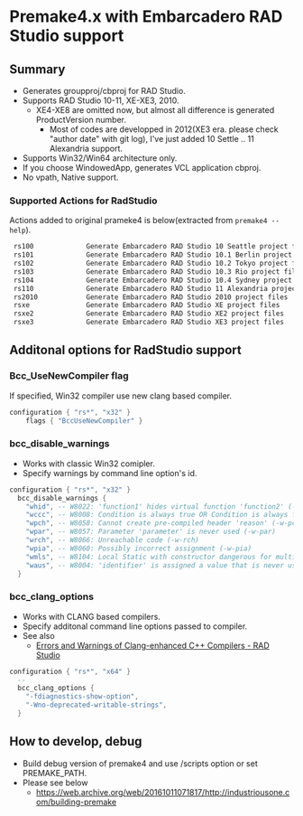 # Premake4.x with Embarcadero RAD Studio support

## Summary

* Generates groupproj/cbproj for RAD Studio.
* Supports RAD Studio 10-11, XE-XE3, 2010.
   * XE4-XE8 are omitted now, but almost all difference is generated ProductVersion number.
     * Most of codes are developped in 2012(XE3 era. please check "author date" with git log), I've just added 10 Settle .. 11 Alexandria support.
* Supports Win32/Win64 architecture only.
* If you choose WindowedApp, generates VCL application cbproj.
* No vpath, Native support.

### Supported Actions for RadStudio

Actions added to original prameke4 is below(extracted from `premake4 --help`).

```txt
 rs100             Generate Embarcadero RAD Studio 10 Seattle project files
 rs101             Generate Embarcadero RAD Studio 10.1 Berlin project files
 rs102             Generate Embarcadero RAD Studio 10.2 Tokyo project files
 rs103             Generate Embarcadero RAD Studio 10.3 Rio project files
 rs104             Generate Embarcadero RAD Studio 10.4 Sydney project files
 rs110             Generate Embarcadero RAD Studio 11 Alexandria project files
 rs2010            Generate Embarcadero RAD Studio 2010 project files
 rsxe              Generate Embarcadero RAD Studio XE project files
 rsxe2             Generate Embarcadero RAD Studio XE2 project files
 rsxe3             Generate Embarcadero RAD Studio XE3 project files
```

## Additonal options for RadStudio support

### Bcc_UseNewCompiler flag

If specified, Win32 compiler use new clang based compiler.

```lua
configuration { "rs*", "x32" }
    flags { "BccUseNewCompiler" }
```

### bcc_disable_warnings

* Works with classic Win32 comipler.
* Specify warnings by command line option's id.

```lua
configuration { "rs*", "x32" }
  bcc_disable_warnings {
    "whid", -- W8022: 'function1' hides virtual function 'function2' (-w-hid)
    "wccc", -- W8008: Condition is always true OR Condition is always false (-w-ccc)
    "wpch", -- W8058: Cannot create pre-compiled header 'reason' (-w-pch)
    "wpar", -- W8057: Parameter 'parameter' is never used (-w-par)
    "wrch", -- W8066: Unreachable code (-w-rch)
    "wpia", -- W8060: Possibly incorrect assignment (-w-pia)
    "wmls", -- W8104: Local Static with constructor dangerous for multi-threaded apps (-w-mls)
    "waus", -- W8004: 'identifier' is assigned a value that is never used (-w-aus)
  }    
```

### bcc_clang_options

* Works with CLANG based compilers.
* Specify additonal command line options passed to compiler.
* See also
  * [Errors and Warnings of Clang\-enhanced C\+\+ Compilers \- RAD Studio](https://docwiki.embarcadero.com/RADStudio/Alexandria/en/Errors_and_Warnings_of_Clang-enhanced_C%2B%2B_Compilers)

```lua
configuration { "rs*", "x64" }    
  -- 
  bcc_clang_options {
    "-fdiagnostics-show-option",
    "-Wno-deprecated-writable-strings",
  }
```

## How to develop, debug

* Build debug version of premake4 and use /scripts option or set PREMAKE_PATH.
* Please see below
  * https://web.archive.org/web/20161011071817/http://industriousone.com/building-premake

